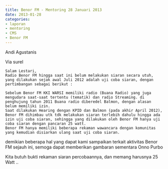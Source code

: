 ```yaml
---
title: Benor FM - Mentoring 28 Januari 2013
date: 2013-01-28
categories:
- laporan
- mentoring
- CMS
- Benor FM
---
```


Andi Agustanis

Via surel

    Salam Lestari,
    Radio Benor FM hingga saat ini belum melakukan siaran secara utuh, yang dilakukan sejak awal Juli 2012 adalah uji coba siaran, dengan pertimbangan sebagai berikut :

    Sebelum Benor FM KKI WARSI memiliki radio (Buana Radio) yang juga mengudara saat-saat tertentu (tematik) dan radio Streaming. di penghujung tahun 2011 Buana radio diberedel Balmon, dengan alasan belum memiliki izin.
    Saat dilakukan Hearing dengan KPID dan Balmon (pada akhir April 2012), Benor FM dihimbau utk tdk melakukan siaran terlebih dahulu hingga ada izin uji coba siaran, sehingga yang dilakukan oleh Benor FM hanya uji coba siaran dengan pancaran 25 watt.
    Benor FM hanya memiliki beberapa rekaman wawancara dengan komunitas yang kemudian disiarkan ulang saat uji coba siaran.

demikian beberapa hal yang dapat kami sampaikan terkait aktivitas Benor FM sejauh ini, semoga dapat memberikan gambaran sementara
Onno Purbo

Kita butuh bukti rekaman siaran percobaannya, dan memang harusnya 25 Watt ..
